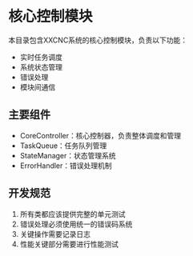 # 核心控制模块

本目录包含XXCNC系统的核心控制模块，负责以下功能：

- 实时任务调度
- 系统状态管理
- 错误处理
- 模块间通信

## 主要组件

- CoreController：核心控制器，负责整体调度和管理
- TaskQueue：任务队列管理
- StateManager：状态管理系统
- ErrorHandler：错误处理机制

## 开发规范

1. 所有类都应该提供完整的单元测试
2. 错误处理必须使用统一的错误码系统
3. 关键操作需要记录日志
4. 性能关键部分需要进行性能测试